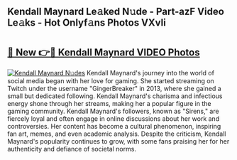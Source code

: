 ## Kendall Maynard Le𝚊ked N𝚞de - Part-azF Video Le𝚊ks - Hot Onlyf𝚊ns Photos VXvli

# <h2><a href="http://ab64120.deff.icu/?id=Kendall+Maynard">🔗 New 👉🔴 Kendall Maynard VIDEO Photos</a></h2>

[![Kendall Maynard N𝚞des](https://i.imgur.com/rIISA9y.gif)](http://ab64120.deff.icu/?id=Kendall+Maynard)
Kendall Maynard's journey into the world of social media began with her love for gaming. She started streaming on Twitch under the username "GingerBreaker" in 2013, where she gained a small but dedicated following. Kendall Maynard's charisma and infectious energy shone through her streams, making her a popular figure in the gaming community. Kendall Maynard's followers, known as "Sirens," are fiercely loyal and often engage in online discussions about her work and controversies. Her content has become a cultural phenomenon, inspiring fan art, memes, and even academic analysis. Despite the criticism, Kendall Maynard's popularity continues to grow, with some fans praising her for her authenticity and defiance of societal norms.
